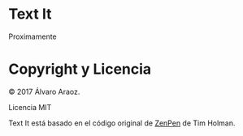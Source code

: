 # Text It

Proximamente

# Copyright y Licencia

© 2017 Álvaro Araoz.

Licencia MIT

Text It está basado en el código original de [ZenPen](https://github.com/tholman/zenpen) de Tim Holman.
